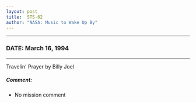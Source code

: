```yaml
---
layout: post
title:  STS-62
author: "NASA: Music to Wake Up By"
---
```


----
### DATE: March 16, 1994
----
Travelin' Prayer by Billy Joel

##### Comment:
* No mission comment
